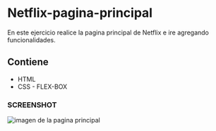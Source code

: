 # Netflix-pagina-principal
En este ejercicio realice la pagina principal de Netflix e ire agregando funcionalidades.
## Contiene
  * HTML
  * CSS - FLEX-BOX

### SCREENSHOT
![imagen de la pagina principal](https://repository-images.githubusercontent.com/283200716/8d3b6680-d0c0-11ea-90be-67c5bafa8b31)

